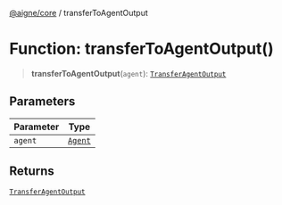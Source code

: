 [@aigne/core](../wiki/Home) / transferToAgentOutput

# Function: transferToAgentOutput()

> **transferToAgentOutput**(`agent`): [`TransferAgentOutput`](../wiki/Interface.TransferAgentOutput)

## Parameters

| Parameter | Type                           |
| --------- | ------------------------------ |
| `agent`   | [`Agent`](../wiki/Class.Agent) |

## Returns

[`TransferAgentOutput`](../wiki/Interface.TransferAgentOutput)
